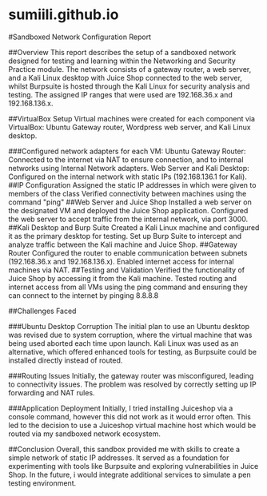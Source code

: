 # sumiili.github.io

#Sandboxed Network Configuration Report

##Overview
This report describes the setup of a sandboxed network designed for testing and learning within the Networking and Security Practice module. The network consists of a gateway router, a web server, and a Kali Linux desktop with Juice Shop connected to the web server, whilst Burpsuite is hosted through the Kali Linux for security analysis and testing. The assigned IP ranges that were used are 192.168.36.x and 192.168.136.x.

##VirtualBox Setup
Virtual machines were created for each component via VirtualBox: Ubuntu Gateway router, Wordpress web server, and Kali Linux desktop.

###Configured network adapters for each VM:
Ubuntu Gateway Router: Connected to the internet via NAT to ensure connection, and to internal networks using Internal Network adapters.
Web Server and Kali Desktop: Configured on the internal network with static IPs (192.168.136.1 for Kali).
##IP Configuration
Assigned the static IP addresses in which were given to members of the class
Verified connectivity between machines using the command "ping"
##Web Server and Juice Shop
Installed a web server on the designated VM and deployed the Juice Shop application.
Configured the web server to accept traffic from the internal network, via port 3000.
##Kali Desktop and Burp Suite
Created a Kali Linux machine and configured it as the primary desktop for testing.
Set up Burp Suite to intercept and analyze traffic between the Kali machine and Juice Shop.
##Gateway Router
Configured the router to enable communication between subnets (192.168.36.x and 192.168.136.x).
Enabled internet access for internal machines via NAT.
##Testing and Validation
Verified the functionality of Juice Shop by accessing it from the Kali machine.
Tested routing and internet access from all VMs using the ping command and ensuring they can connect to the internet by pinging 8.8.8.8

##Challenges Faced

###Ubuntu Desktop Corruption
The initial plan to use an Ubuntu desktop was revised due to system corruption, where the virtual machine that was being used aborted each time upon launch. Kali Linux was used as an alternative, which offered enhanced tools for testing, as Burpsuite could be installed directly instead of routed.

###Routing Issues
Initially, the gateway router was misconfigured, leading to connectivity issues. The problem was resolved by correctly setting up IP forwarding and NAT rules.

###Application Deployment
Initially, I tried installing Juiceshop via a console command, however this did not work as it would error often. This led to the decision to use a Juiceshop virtual machine host which would be routed via my sandboxed network ecosystem.

##Conclusion
Overall, this sandbox provided me with skills to create a simple network of static IP addresses. It served as a foundation for experimenting with tools like Burpsuite and exploring vulnerabilities in Juice Shop. In the future, i would integrate additional services to simulate a pen testing environment.
